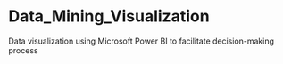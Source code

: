 # Data_Mining_Visualization
Data visualization using Microsoft Power BI to facilitate decision-making process
